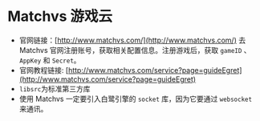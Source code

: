 # Matchvs 游戏云
* 官网链接：[http://www.matchvs.com/](http://www.matchvs.com/) 去 Matchvs 官网注册账号，获取相关配置信息。注册游戏后，获取 `gameID` 、 `AppKey` 和 `Secret`。
* 官网教程链接: [http://www.matchvs.com/service?page=guideEgret](http://www.matchvs.com/service?page=guideEgret)
* `libsrc`为标准第三方库
* 使用 Matchvs 一定要引入白鹭引擎的 `socket` 库，因为它要通过 `websocket` 来通讯。

